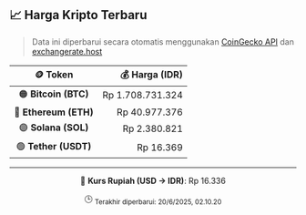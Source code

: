 

<!-- HARGA_KRIPTO -->
## 📈 Harga Kripto Terbaru

> Data ini diperbarui secara otomatis menggunakan [CoinGecko API](https://www.coingecko.com/) dan [exchangerate.host](https://exchangerate.host/)

<div align="center">

| 🪙 Token | 💰 Harga (IDR) |
|:------:|---------------:|
| 🟠 **Bitcoin (BTC)**   | Rp 1.708.731.324 |
| 🔵 **Ethereum (ETH)**  | Rp 40.977.376 |
| 🟣 **Solana (SOL)**    | Rp 2.380.821 |
| 🟢 **Tether (USDT)**   | Rp 16.369 |

---

💱 **Kurs Rupiah (USD → IDR)**: Rp 16.336

🕒 <sub>Terakhir diperbarui: 20/6/2025, 02.10.20</sub>

</div>
<!-- /HARGA_KRIPTO -->
